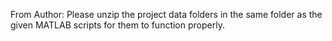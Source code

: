 From Author:
  Please unzip the project data folders in the same folder as the given MATLAB scripts for them to function properly.
